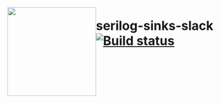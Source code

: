 <a href="https://www.gitcheese.com/app/#/projects/9d982e9c-315b-40ec-a580-3c6540e2700c/pledges/create" target="_blank" style="float:left;" > <img src="https://api.gitcheese.com/v1/projects/9d982e9c-315b-40ec-a580-3c6540e2700c/badges" width="200px" /> </a>
# serilog-sinks-slack [![Build status](https://ci.appveyor.com/api/projects/status/hgfjns15mkqih2lx?svg=true)](https://ci.appveyor.com/project/mgibas/serilog-sinks-slack)
